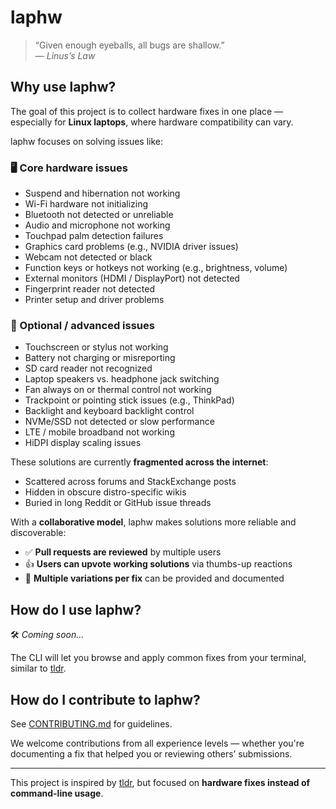 # laphw

> “Given enough eyeballs, all bugs are shallow.”  
> — _Linus’s Law_

## Why use laphw?

The goal of this project is to collect hardware fixes in one place — especially for **Linux laptops**, where hardware compatibility can vary.

laphw focuses on solving issues like:

### 🖥️ Core hardware issues

- Suspend and hibernation not working
- Wi-Fi hardware not initializing
- Bluetooth not detected or unreliable
- Audio and microphone not working
- Touchpad palm detection failures
- Graphics card problems (e.g., NVIDIA driver issues)
- Webcam not detected or black
- Function keys or hotkeys not working (e.g., brightness, volume)
- External monitors (HDMI / DisplayPort) not detected
- Fingerprint reader not detected
- Printer setup and driver problems

### 🔧 Optional / advanced issues

- Touchscreen or stylus not working
- Battery not charging or misreporting
- SD card reader not recognized
- Laptop speakers vs. headphone jack switching
- Fan always on or thermal control not working
- Trackpoint or pointing stick issues (e.g., ThinkPad)
- Backlight and keyboard backlight control
- NVMe/SSD not detected or slow performance
- LTE / mobile broadband not working
- HiDPI display scaling issues

These solutions are currently **fragmented across the internet**:

- Scattered across forums and StackExchange posts
- Hidden in obscure distro-specific wikis
- Buried in long Reddit or GitHub issue threads

With a **collaborative model**, laphw makes solutions more reliable and discoverable:

- ✅ **Pull requests are reviewed** by multiple users
- 👍 **Users can upvote working solutions** via thumbs-up reactions
- 🧪 **Multiple variations per fix** can be provided and documented

## How do I use laphw?

🛠️ _Coming soon..._

The CLI will let you browse and apply common fixes from your terminal, similar to [tldr](https://github.com/tldr-pages/tldr).

## How do I contribute to laphw?

See [CONTRIBUTING.md](./CONTRIBUTING.md) for guidelines.

We welcome contributions from all experience levels — whether you're documenting a fix that helped you or reviewing others’ submissions.

---

This project is inspired by [tldr](https://github.com/tldr-pages/tldr), but focused on **hardware fixes instead of command-line usage**.
